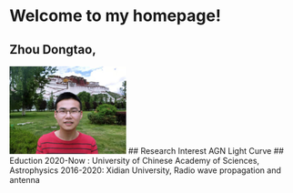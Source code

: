 # Welcome to my homepage!
## Zhou Dongtao, 
<img src="zdt.jpg" alt="my" style="zoom:20%;" />
## Research Interest
AGN Light Curve
## Eduction
2020-Now : University of Chinese Academy of Sciences, Astrophysics
2016-2020: Xidian University, Radio wave propagation and antenna
